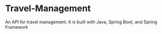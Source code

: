 # Travel-Management
An API for travel management. It is built with Java, Spring Boot, and Spring Framework
